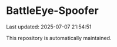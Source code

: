 # BattleEye-Spoofer

Last updated: 2025-07-07 21:54:51

This repository is automatically maintained.
